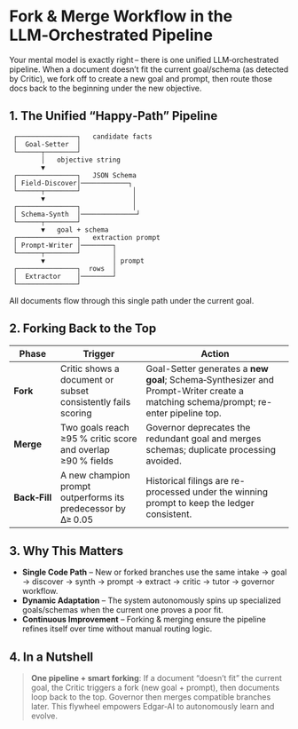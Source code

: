 # Fork & Merge Workflow in the LLM‑Orchestrated Pipeline

Your mental model is exactly right – there is one unified LLM‑orchestrated pipeline. When a document doesn’t fit the current goal/schema (as detected by Critic), we fork off to create a new goal and prompt, then route those docs back to the beginning under the new objective.

## 1. The Unified “Happy‑Path” Pipeline

```text
 ┌───────────────┐   candidate facts
 │  Goal-Setter  │
 └──────┬────────┘
        │   objective string
        ▼
 ┌───────────────┐   JSON Schema
 │ Field-Discover│────────────┐
 └──────┬────────┘             │
        ▼                      │
 ┌───────────────┐             │
 │ Schema-Synth  │──────────────┘
 └──────┬────────┘
        ▼   goal + schema
 ┌───────────────┐   extraction prompt
 │ Prompt-Writer │────────┐
 └──────┬────────┘        │
        ▼                 │ prompt
 ┌───────────────┐  rows  │
 │  Extractor    │────────┘
 └───────────────┘
```

All documents flow through this single path under the current goal.

## 2. Forking Back to the Top

| Phase       | Trigger                                            | Action                                                                                         |
|-------------|----------------------------------------------------|------------------------------------------------------------------------------------------------|
| **Fork**    | Critic shows a document or subset consistently fails scoring | Goal-Setter generates a **new goal**; Schema‑Synthesizer and Prompt-Writer create a matching schema/prompt; re-enter pipeline top. |
| **Merge**   | Two goals reach ≥95 % critic score and overlap ≥90 % fields | Governor deprecates the redundant goal and merges schemas; duplicate processing avoided.       |
| **Back‑Fill** | A new champion prompt outperforms its predecessor by Δ≥ 0.05 | Historical filings are re-processed under the winning prompt to keep the ledger consistent.    |

## 3. Why This Matters

- **Single Code Path** – New or forked branches use the same intake → goal → discover → synth → prompt → extract → critic → tutor → governor workflow.  
- **Dynamic Adaptation** – The system autonomously spins up specialized goals/schemas when the current one proves a poor fit.  
- **Continuous Improvement** – Forking & merging ensure the pipeline refines itself over time without manual routing logic.

## 4. In a Nutshell

> **One pipeline + smart forking**: If a document “doesn’t fit” the current goal, the Critic triggers a fork (new goal + prompt), then documents loop back to the top. Governor then merges compatible branches later. This flywheel empowers Edgar‑AI to autonomously learn and evolve.